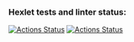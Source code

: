 ### Hexlet tests and linter status:

[![Actions Status](https://github.com/raf-coffee/frontend-project-11/workflows/hexlet-check/badge.svg)](https://github.com/raf-coffee/frontend-project-11/actions)
[![Actions Status](https://github.com/raf-coffee/frontend-project-11/workflows/my-workflow/badge.svg)](https://github.com/raf-coffee/frontend-project-11/actions)

